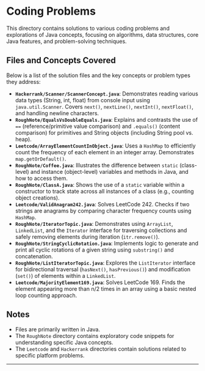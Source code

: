 # Coding Problems

This directory contains solutions to various coding problems and explorations of Java concepts, focusing on algorithms, data structures, core Java features, and problem-solving techniques.

## Files and Concepts Covered

Below is a list of the solution files and the key concepts or problem types they address:

*   **`Hackerrank/Scanner/ScannerConcept.java`**: Demonstrates reading various data types (String, int, float) from console input using `java.util.Scanner`. Covers `next()`, `nextLine()`, `nextInt()`, `nextFloat()`, and handling newline characters.
*   **`RoughNote/EqualsVsDoubleEquals.java`**: Explains and contrasts the use of `==` (reference/primitive value comparison) and `.equals()` (content comparison) for primitives and String objects (including String pool vs. heap).
*   **`Leetcode/ArrayElementCountInObject.java`**: Uses a `HashMap` to efficiently count the frequency of each element in an integer array. Demonstrates `map.getOrDefault()`.
*   **`RoughNote/Coffee.java`**: Illustrates the difference between `static` (class-level) and instance (object-level) variables and methods in Java, and how to access them.
*   **`RoughNote/ClassA.java`**: Shows the use of a `static` variable within a constructor to track state across all instances of a class (e.g., counting object creations).
*   **`Leetcode/ValidAnagram242.java`**: Solves LeetCode 242. Checks if two strings are anagrams by comparing character frequency counts using `HashMap`.
*   **`RoughNote/IteratorTopic.java`**: Demonstrates using `ArrayList`, `LinkedList`, and the `Iterator` interface for traversing collections and safely removing elements during iteration (`itr.remove()`).
*   **`RoughNote/StringCyclicRotation.java`**: Implements logic to generate and print all cyclic rotations of a given string using `substring()` and concatenation.
*   **`RoughNote/ListIteratorTopic.java`**: Explores the `ListIterator` interface for bidirectional traversal (`hasNext()`, `hasPrevious()`) and modification (`set()`) of elements within a `LinkedList`.
*   **`Leetcode/MajorityElement169.java`**: Solves LeetCode 169. Finds the element appearing more than n/2 times in an array using a basic nested loop counting approach.

## Notes

*   Files are primarily written in Java.
*   The `RoughNote` directory contains exploratory code snippets for understanding specific Java concepts.
*   The `Leetcode` and `Hackerrank` directories contain solutions related to specific platform problems.

---
